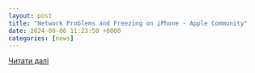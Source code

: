 ```yaml
---
layout: post
title: "Network Problems and Freezing on iPhone - Apple Community"
date: 2024-08-06 11:23:50 +0000
categories: [news]
---
```


[Читати далі](https://discussions.apple.com/thread/255708422)
